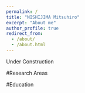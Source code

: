 ```yaml
---
permalink: /
title: "NISHIJIMA Mitsuhiro"
excerpt: "About me"
author_profile: true
redirect_from: 
  - /about/
  - /about.html
---
```

Under Construction

#Research Areas

#Education